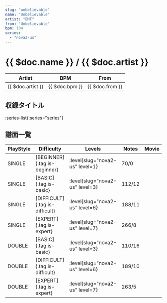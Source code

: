 ```yaml
---
slug: "unbelievable"
name: "Unbelievable"
artist: "EMF"
from: "Unbelievable"
bpm: 104
series:
  - "nova2-us"
---
```


# {{ $doc.name }} / {{ $doc.artist }}

|Artist|BPM|From|
|------|---|----|
|{{ $doc.artist }}|{{ $doc.bpm }}|{{ $doc.from }}|

## 収録タイトル

:series-list{:series="series"}

## 譜面一覧

|PlayStyle|Difficulty|Levels|Notes|Movie|
|---------|----------|------|-----|-----|
|SINGLE|[BEGINNER]{.tag.is-beginner}|<div class="field is-grouped is-grouped-multiline"> :level{slug="nova2-us" level=1}</div>|70/0||
|SINGLE|[BASIC]{.tag.is-basic}|<div class="field is-grouped is-grouped-multiline"> :level{slug="nova2-us" level=3}</div>|112/12||
|SINGLE|[DIFFICULT]{.tag.is-difficult}|<div class="field is-grouped is-grouped-multiline"> :level{slug="nova2-us" level=6}</div>|188/11||
|SINGLE|[EXPERT]{.tag.is-expert}|<div class="field is-grouped is-grouped-multiline"> :level{slug="nova2-us" level=7}</div>|266/8||
|DOUBLE|[BASIC]{.tag.is-basic}|<div class="field is-grouped is-grouped-multiline"> :level{slug="nova2-us" level=3}</div>|110/16||
|DOUBLE|[DIFFICULT]{.tag.is-difficult}|<div class="field is-grouped is-grouped-multiline"> :level{slug="nova2-us" level=6}</div>|189/10||
|DOUBLE|[EXPERT]{.tag.is-expert}|<div class="field is-grouped is-grouped-multiline"> :level{slug="nova2-us" level=7}</div>|263/5||

